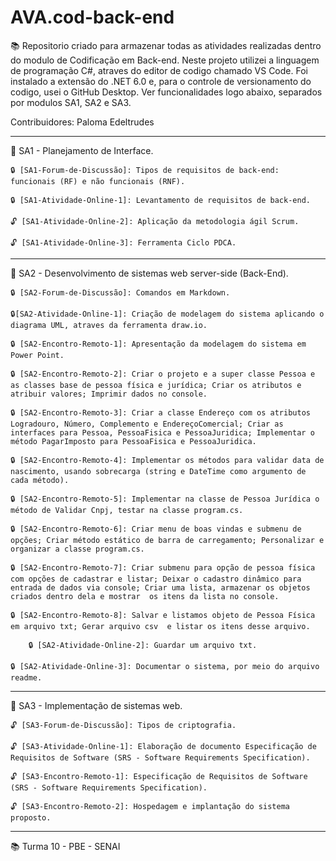 # AVA.cod-back-end

📚 Repositorio criado para armazenar todas as atividades realizadas dentro do modulo de Codificação em Back-end. 
Neste projeto utilizei a linguagem de programação C#, atraves do editor de codigo chamado VS Code. Foi instalado a extensão do .NET 6.0 e, para o controle de versionamento do codigo, usei o GitHub Desktop.
Ver funcionalidades logo abaixo, separados por modulos SA1, SA2 e SA3.

Contribuidores: Paloma Edeltrudes
______________________________________________________________________________________________________________________

📁 SA1 - Planejamento de Interface.

	🔒 [SA1-Forum-de-Discussão]: Tipos de requisitos de back-end: funcionais (RF) e não funcionais (RNF).

	🔒 [SA1-Atividade-Online-1]: Levantamento de requisitos de back-end.

 	🔓 [SA1-Atividade-Online-2]: Aplicação da metodologia ágil Scrum.

	🔓 [SA1-Atividade-Online-3]: Ferramenta Ciclo PDCA.

______________________________________________________________________________________________________________________

📁 SA2 - Desenvolvimento de sistemas web server-side (Back-End).

	🔒 [SA2-Forum-de-Discussão]: Comandos em Markdown.

 	🔒[SA2-Atividade-Online-1]: Criação de modelagem do sistema aplicando o diagrama UML, atraves da ferramenta draw.io.

	🔒 [SA2-Encontro-Remoto-1]: Apresentação da modelagem do sistema em Power Point.

 	🔒 [SA2-Encontro-Remoto-2]: Criar o projeto e a super classe Pessoa e as classes base de pessoa física e jurídica; Criar os atributos e atribuir valores; Imprimir dados no console. 

 	🔒 [SA2-Encontro-Remoto-3]: Criar a classe Endereço com os atributos Logradouro, Número, Complemento e EndereçoComercial; Criar as interfaces para Pessoa, PessoaFisica e PessoaJuridica; Implementar o método PagarImposto para PessoaFisica e PessoaJuridica.

 	🔒 [SA2-Encontro-Remoto-4]: Implementar os métodos para validar data de nascimento, usando sobrecarga (string e DateTime como argumento de cada método).

 	🔒 [SA2-Encontro-Remoto-5]: Implementar na classe de Pessoa Jurídica o método de Validar Cnpj, testar na classe program.cs.

	🔒 [SA2-Encontro-Remoto-6]: Criar menu de boas vindas e submenu de opções; Criar método estático de barra de carregamento; Personalizar e organizar a classe program.cs.

 	🔒 [SA2-Encontro-Remoto-7]: Criar submenu para opção de pessoa física com opções de cadastrar e listar; Deixar o cadastro dinâmico para entrada de dados via console; Criar uma lista, armazenar os objetos criados dentro dela e mostrar  os itens da lista no console.

 	🔒 [SA2-Encontro-Remoto-8]: Salvar e listamos objeto de Pessoa Física em arquivo txt; Gerar arquivo csv  e listar os itens desse arquivo. 

 		🔒 [SA2-Atividade-Online-2]: Guardar um arquivo txt.

 	🔒 [SA2-Atividade-Online-3]: Documentar o sistema, por meio do arquivo readme.

______________________________________________________________________________________________________________________

📁 SA3 - Implementação de sistemas web.

 	🔓 [SA3-Forum-de-Discussão]: Tipos de criptografia.

 	🔓 [SA3-Atividade-Online-1]: Elaboração de documento Especificação de Requisitos de Software (SRS - Software Requirements Specification).

 	🔓 [SA3-Encontro-Remoto-1]: Especificação de Requisitos de Software (SRS - Software Requirements Specification).

 	🔓 [SA3-Encontro-Remoto-2]: Hospedagem e implantação do sistema proposto.

______________________________________________________________________________________________________________________

📚 Turma 10 - PBE - SENAI
